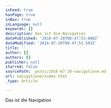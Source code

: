 ```yaml
---
inFeed: true
hasPage: true
inNav: true
inLanguage: null
keywords: []
description: Das ist die Navigation
datePublished: '2016-07-20T08:47:53.080Z'
dateModified: '2016-07-20T08:47:52.503Z'
title: ''
author: []
authors: []
publisher: null
starred: false
sourcePath: _posts/2016-07-20-navigatione.md
url: navigatione/index.html
_type: Article

---
```

Das ist die Navigation